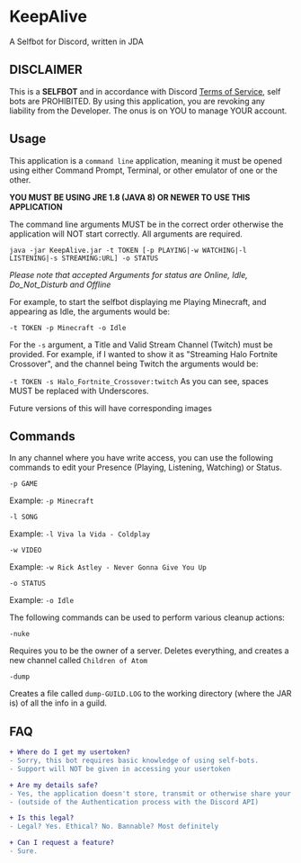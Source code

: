# KeepAlive
A Selfbot for Discord, written in JDA

## DISCLAIMER
This is a **SELFBOT** and in accordance with Discord [Terms of Service](https://support.discordapp.com/hc/en-us/articles/115002192352-Automated-user-accounts-self-bots-), self bots are PROHIBITED. By using this application, you are revoking any liability from the Developer. The onus is on YOU to manage YOUR account.


## Usage

This application is a `command line` application, meaning it must be opened using either Command Prompt, Terminal, or other emulator of one or the other.

**YOU MUST BE USING JRE 1.8 (JAVA 8) OR NEWER TO USE THIS APPLICATION**

The command line arguments MUST be in the correct order otherwise the application will NOT start correctly. All arguments are required.

`java -jar KeepAlive.jar -t TOKEN [-p PLAYING|-w WATCHING|-l LISTENING|-s STREAMING:URL] -o STATUS`

*Please note that accepted Arguments for status are Online, Idle, Do_Not_Disturb and Offline*

For example, to start the selfbot displaying me Playing Minecraft, and appearing as Idle, the arguments would be:

`-t TOKEN -p Minecraft -o Idle`

For the `-s` argument, a Title and Valid Stream Channel (Twitch) must be provided. For example, if I wanted to show it as "Streaming Halo Fortnite Crossover", and the channel being Twitch the arguments would be:

`-t TOKEN -s Halo_Fortnite_Crossover:twitch`
As you can see, spaces MUST be replaced with Underscores.

Future versions of this will have corresponding images

## Commands

In any channel where you have write access, you can use the following commands to edit your Presence (Playing, Listening, Watching) or Status.

`-p GAME`

  Example: `-p Minecraft`

`-l SONG`

  Example: `-l Viva la Vida - Coldplay`

`-w VIDEO`
  
  Example: `-w Rick Astley - Never Gonna Give You Up`

`-o STATUS`

  Example: `-o Idle`
  
The following commands can be used to perform various cleanup actions:

`-nuke`

  Requires you to be the owner of a server. Deletes everything, and creates a new channel called `Children of Atom`
  
`-dump`

  Creates a file called `dump-GUILD.LOG` to the working directory (where the JAR is) of all the info in a guild.

## FAQ

```diff
+ Where do I get my usertoken?
- Sorry, this bot requires basic knowledge of using self-bots. 
- Support will NOT be given in accessing your usertoken

+ Are my details safe?
- Yes, the application doesn't store, transmit or otherwise share your data 
- (outside of the Authentication process with the Discord API)

+ Is this legal?
- Legal? Yes. Ethical? No. Bannable? Most definitely

+ Can I request a feature?
- Sure.

```
